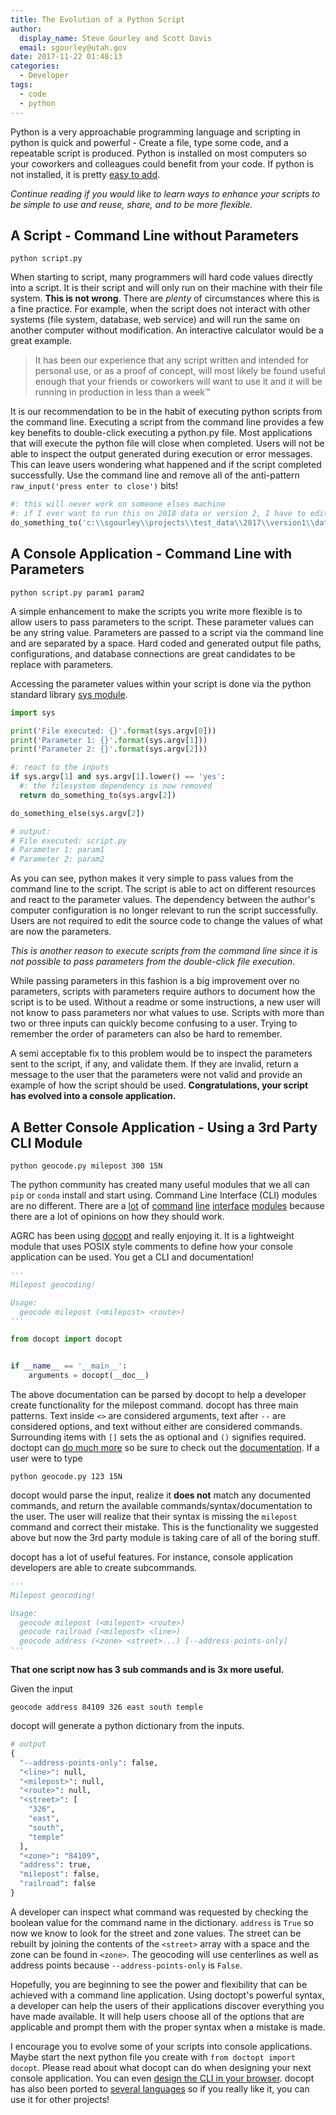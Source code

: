 ```yaml
---
title: The Evolution of a Python Script
author:
  display_name: Steve Gourley and Scott Davis
  email: sgourley@utah.gov
date: 2017-11-22 01:48:13
categories:
  - Developer
tags:
  - code
  - python
---
```


Python is a very approachable programming language and scripting in python is quick and powerful - Create a file, type some code, and a repeatable script is produced. Python is installed on most computers so your coworkers and colleagues could benefit from your code. If python is not installed, it is pretty [easy to add](https://www.python.org/downloads/).

_Continue reading if you would like to learn ways to enhance your scripts to be simple to use and reuse, share, and to be more flexible._

## A Script - Command Line without Parameters

`python script.py`

When starting to script, many programmers will hard code values directly into a script. It is their script and will only run on their machine with their file system. **This is not wrong**. There are _plenty_ of circumstances where this is a fine practice. For example, when the script does not interact with other systems (file system, database, web service) and will run the same on another computer without modification. An interactive calculator would be a great example.

> It has been our experience that any script written and intended for personal use, or as a proof of concept, will most likely be found useful enough that your friends or coworkers will want to use it and it will be running in production in less than a week™

It is our recommendation to be in the habit of executing python scripts from the command line. Executing a script from the command line provides a few key benefits to double-click executing a python.py file. Most applications that will execute the python file will close when completed. Users will not be able to inspect the output generated during execution or error messages. This can leave users wondering what happened and if the script completed successfully. Use the command line and remove all of the anti-pattern `raw_input('press enter to close')` bits!

```py
#: this will never work on someone elses machine
#: if I ever want to run this on 2018 data or version 2, I have to edit the source
do_something_to('c:\\sgourley\\projects\\test_data\\2017\\version1\\data.gdb')
```

## A Console Application - Command Line with Parameters

`python script.py param1 param2`

A simple enhancement to make the scripts you write more flexible is to allow users to pass parameters to the script. These parameter values can be any string value. Parameters are passed to a script via the command line and are separated by a space. Hard coded and generated output file paths, configurations, and database connections are great candidates to be replace with parameters.

Accessing the parameter values within your script is done via the python standard library [sys module](https://docs.python.org/2/library/sys.html).

```py
import sys

print('File executed: {}'.format(sys.argv[0]))
print('Parameter 1: {}'.format(sys.argv[1]))
print('Parameter 2: {}'.format(sys.argv[2]))

#: react to the inputs
if sys.argv[1] and sys.argv[1].lower() == 'yes':
  #: the filesystem dependency is now removed
  return do_something_to(sys.argv[2])

do_something_else(sys.argv[2])

# output:
# File executed: script.py
# Parameter 1: param1
# Parameter 2: param2
```

As you can see, python makes it very simple to pass values from the command line to the script. The script is able to act on different resources and react to the parameter values. The dependency between the author's computer configuration is no longer relevant to run the script successfully. Users are not required to edit the source code to change the values of what are now the parameters.

_This is another reason to execute scripts from the command line since it is not possible to pass parameters from the double-click file execution._

While passing parameters in this fashion is a big improvement over no parameters, scripts with parameters require authors to document how the script is to be used. Without a readme or some instructions, a new user will not know to pass parameters nor what values to use. Scripts with more than two or three inputs can quickly become confusing to a user. Trying to remember the order of parameters can also be hard to remember.

A semi acceptable fix to this problem would be to inspect the parameters sent to the script, if any, and validate them. If they are invalid, return a message to the user that the parameters were not valid and provide an example of how the script should be used. **Congratulations, your script has evolved into a console application.**

## A Better Console Application - Using a 3rd Party CLI Module

`python geocode.py milepost 300 15N`

The python community has created many useful modules that we all can `pip` or `conda` install and start using. Command Line Interface (CLI) modules are no different. There are a [lot](https://pypi.python.org/pypi/clint/) of [command](http://click.pocoo.org/) [line](https://pypi.python.org/pypi/plac) [interface](http://docs.openstack.org/developer/cliff/) [modules](http://builtoncement.com/) because there are a lot of opinions on how they should work.

AGRC has been using [docopt](http://docopt.org/) and really enjoying it. It is a lightweight module that uses POSIX style comments to define how your console application can be used. You get a CLI and documentation!

```py
'''
Milepost geocoding!

Usage:
  geocode milepost (<milepost> <route>)
'''

from docopt import docopt


if __name__ == '__main__':
    arguments = docopt(__doc__)
```

The above documentation can be parsed by docopt to help a developer create functionality for the milepost command. docopt has three main patterns. Text inside `<>` are considered arguments, text after `--` are considered options, and text without either are considered commands. Surrounding items with `[]` sets the as optional and `()` signifies required. doctopt can [do much more](https://github.com/docopt/docopt#usage-pattern-format) so be sure to check out the [documentation](https://github.com/docopt/docopt/blob/master/README.rst). If a user were to type

```
python geocode.py 123 15N
```

docopt would parse the input, realize it **does not** match any documented commands, and return the available commands/syntax/documentation to the user. The user will realize that their syntax is missing the `milepost` command and correct their mistake. This is the functionality we suggested above but now the 3rd party module is taking care of all of the boring stuff.

docopt has a lot of useful features. For instance, console application developers are able to create subcommands.

```py
'''
Milepost geocoding!

Usage:
  geocode milepost (<milepost> <route>)
  geocode railroad (<milepost> <line>)
  geocode address (<zone> <street>...) [--address-points-only]
'''
```

**That one script now has 3 sub commands and is 3x more useful.**

Given the input
```
geocode address 84109 326 east south temple
```
docopt will generate a python dictionary from the inputs.
```py
# output
{
  "--address-points-only": false,
  "<line>": null,
  "<milepost>": null,
  "<route>": null,
  "<street>": [
    "326",
    "east",
    "south",
    "temple"
  ],
  "<zone>": "84109",
  "address": true,
  "milepost": false,
  "railroad": false
}
```

A developer can inspect what command was requested by checking the boolean value for the command name in the dictionary. `address` is `True` so now we know to look for the street and zone values. The street can be rebuilt by joining the contents of the `<street>` array with a space and the zone can be found in `<zone>`. The geocoding will use centerlines as well as address points because `--address-points-only` is `False`.

Hopefully, you are beginning to see the power and flexibility that can be achieved with a command line application. Using doctopt's powerful syntax, a developer can help the users of their applications discover everything you have made available. It will help users choose all of the options that are applicable and prompt them with the proper syntax when a mistake is made.

I encourage you to evolve some of your scripts into console applications. Maybe start the next python file you create with `from doctopt import docopt`. Please read about what docopt can do when designing your next console application. You can even [design the CLI in your browser](http://try.docopt.org/). docopt has also been ported to [several languages](https://github.com/docopt) so if you really like it, you can use it for other projects!
